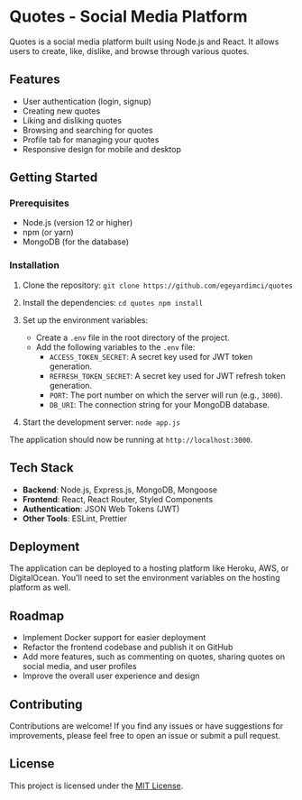 
# Quotes - Social Media Platform

Quotes is a social media platform built using Node.js and React. It allows users to create, like, dislike, and browse through various quotes.

## Features

-   User authentication (login, signup)
-   Creating new quotes
-   Liking and disliking quotes
-   Browsing and searching for quotes
- Profile tab for managing your quotes 
-   Responsive design for mobile and desktop

## Getting Started

### Prerequisites

-   Node.js (version 12 or higher)
-   npm (or yarn)
-   MongoDB (for the database)

### Installation

1.  Clone the repository:
`git clone https://github.com/egeyardimci/quotes`

2.  Install the dependencies:
`cd quotes npm install`

3.  Set up the environment variables:
    -   Create a `.env` file in the root directory of the project.
    -   Add the following variables to the `.env` file:
        -   `ACCESS_TOKEN_SECRET`: A secret key used for JWT token generation.
        -   `REFRESH_TOKEN_SECRET`: A secret key used for JWT refresh token generation.
        -   `PORT`: The port number on which the server will run (e.g., `3000`).
        -   `DB_URI`: The connection string for your MongoDB database.
5.  Start the development server:
`node app.js`

The application should now be running at `http://localhost:3000`.

## Tech Stack

-   **Backend**: Node.js, Express.js, MongoDB, Mongoose
-   **Frontend**: React, React Router, Styled Components
-   **Authentication**: JSON Web Tokens (JWT)
-   **Other Tools**: ESLint, Prettier

## Deployment

The application can be deployed to a hosting platform like Heroku, AWS, or DigitalOcean. You'll need to set the environment variables on the hosting platform as well.

## Roadmap

-   Implement Docker support for easier deployment
-   Refactor the frontend codebase and publish it on GitHub
-   Add more features, such as commenting on quotes, sharing quotes on social media, and user profiles
-   Improve the overall user experience and design

## Contributing

Contributions are welcome! If you find any issues or have suggestions for improvements, please feel free to open an issue or submit a pull request.

## License

This project is licensed under the [MIT License](LICENSE).
